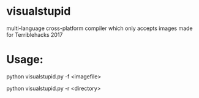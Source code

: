 # visualstupid
multi-language cross-platform compiler which only accepts images
made for Terriblehacks 2017

# Usage:

python visualstupid.py -f \<imagefile\>

python visualstupid.py -r \<directory\>
